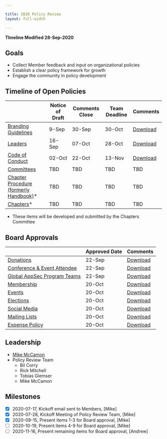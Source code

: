```yaml
---

title: 2020 Policy Review
layout: full-width

---
```


**TImeline Modified 28-Sep-2020**

## Goals

* Collect Member feedback and input on organizational policies
* Establish a clear policy framework for growth
* Engage the community in policy development

## Timeline of Open Policies

|   | Notice of Draft | Comments Close | Team Deadline | Comments |
| --- | --- | --- | --- | --- |
| [Branding Guidelines](/www-policy/operational/branding) | 9-Sep | 30-Sep | 30-Oct  |[Download](/www-staff/files/2020-policy-review-feedback/Policy-Feedback-Branding.pdf) |
| [Leaders](/www-policy/operational/leader) | 16-Sep | 07-Oct | 28-Oct |[Download](/www-staff/files/2020-policy-review-feedback/Policy-Feedback-Leaders.pdf) |
| [Code of Conduct](/www-policy/operational/code-of-conduct-2) | 02-Oct | 22-Oct | 13-Nov |[Download](/www-staff/files/2020-policy-review-feedback/Policy-Feedback-Code-Of-Conduct.pdf) |
| [Committees](/www-policy/operational/committees) | TBD | TBD | TBD | TBD |
| [Chapter Procedure (formerly Handbook)](/www-policy/guidebook/chapter-leader)* | TBD | TBD | TBD | TBD |
| [Chapters](/www-policy/operational/chapters)* | TBD | TBD | TBD | TBD |

* These items will be developed and submitted by the Chapters Committee

## Board Approvals

|   | Approved Date | Comments |
| --- | --- | --- |
| [Donations](/www-policy/operational/donations) | 22-Sep | [Download](/www-staff/files/2020-policy-review-feedback/Policy-Feedback-donations.pdf) |
| [Conference & Event Attendee](/www-policy/operational/conferences-events) | 22-Sep | [Download](/www-staff/files/2020-policy-review-feedback/Policy-Feedback-event-attendee.pdf) |
| [Global AppSec Program Teams](/www-policy/operational/program-team) | 22-Sep | [Download](/www-staff/files/2020-policy-review-feedback/Policy-Feedback-global-event-teams.pdf)  |
| [Membership](/www-policy/operational/membership) | 20-Oct |[Download](/www-staff/files/2020-policy-review-feedback/Policy-Mebership-Feedback.pdf)  |
| [Events](/www-policy/operational/events) | 20-Oct |[Download](/www-staff/files/2020-policy-review-feedback/Policy-Events-Feedback.pdf)  |
| [Elections](/www-policy/operational/election)| 20-Oct |[Download](/www-staff/files/2020-policy-review-feedback/Policy-Elections-Feedback.pdf)  |
| [Social Media](/www-policy/operational/social-media) | 20-Oct |[Download](/www-staff/files/2020-policy-review-feedback/Policy-Social-Media-Feedback.pdf) |
| [Mailing Lists](/www-policy/operational/mailing-list) | 20-Oct |[Download](/www-staff/files/2020-policy-review-feedback/Policy-Mailing-Lists-Feedback.pdf) |
| [Expense Policy](/www-policy/operational/expense-reimbursement) | 20-Oct |[Download](/www-staff/files/2020-policy-review-feedback/Policy-Expenses-Feedback.pdf) |


## Leadership
* [Mike McCamon](mailto:mike.mccamon@owasp.com?subject=Policy%20Review)
* Policy Review Team 
  * Bil Corry
  * Rick Mitchell
  * Tobias Glemser
  * Mike McCamon
  
## Milestones

- [x] 2020-07-17, Kickoff email sent to Members, [Mike]
- [x] 2020-07-28, Kickoff Meeting of Policy Review Team, [Mike]
- [x] 2020-09-15, Present items 1-3 for Board approval, [Mike]
- [ ] 2020-10-19, Present items 4-9 for Board approval, [Mike]
- [ ] 2020-11-16, Present remaining items for Board approval, [Andrew]
